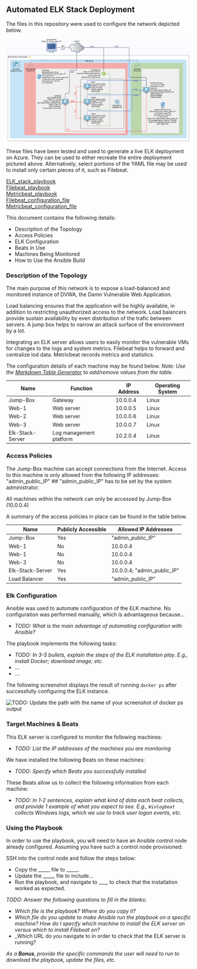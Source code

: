 ## Automated ELK Stack Deployment

The files in this repository were used to configure the network depicted below.

![Diagrams/Diagram.png](Diagrams/Diagram_v2.2.png)

These files have been tested and used to generate a live ELK deployment on Azure. They can be used to either recreate the entire deployment pictured above. Alternatively, select portions of the YAML file may be used to install only certain pieces of it, such as Filebeat.

[ELK_stack_playbook](Ansible/ELK_playbook.yml)\
[Filebeat_playbook](Ansible/filebeat.yml)\
[Metricbeat_playbook](Ansible/metricbeat.yml)\
[Filebeat_configuration_file](Ansible/filebeat_c.yml)\
[Metricbeat_configuration_file](Ansible/metricbeat_c.yml)

This document contains the following details:
- Description of the Topology
- Access Policies
- ELK Configuration
- Beats in Use
- Machines Being Monitored
- How to Use the Ansible Build


### Description of the Topology

The main purpose of this network is to expose a load-balanced and monitored instance of DVWA, the Damn Vulnerable Web Application.

Load balancing ensures that the application will be highly available, in addition to restricting unauthorized access to the network.
Load balancers provide sustain availability by even distribution of the trafic between servers. 
A jump box helps to narrow an attack surface of the environment by a lot. 

Integrating an ELK server allows users to easily monitor the vulnerable VMs for changes to the logs and system metrics.
Filebeat helps to forward and centralize lod data.
Metricbeat records metrics and statistics.

The configuration details of each machine may be found below.
_Note: Use the [Markdown Table Generator](http://www.tablesgenerator.com/markdown_tables) to add/remove values from the table_.

| Name             | Function                | IP Address | Operating System |
|------------------|-------------------------|------------|------------------|
| Jump-Box         | Gateway                 | 10.0.0.4   | Linux            |
| Web-1            | Web server              | 10.0.0.5   | Linux            |
| Web-2            | Web server              | 10.0.0.6   | Linux            |
| Web-3            | Web server              | 10.0.0.7   | Linux            |
| Elk-Stack-Server | Log management platform | 10.2.0.4   | Linux            |

### Access Policies
 
The Jump-Box machine can accept connections from the Internet. Access to this machine is only allowed from the following IP addresses:
"admin_public_IP" ## "admin_public_IP" has to be set by the system administrator.

All machines within the network can only be accessed by Jump-Box (10.0.0.4)

A summary of the access policies in place can be found in the table below.

| Name             | Publicly Accessible | Allowed IP Addresses        |
|------------------|---------------------|-----------------------------|
| Jump-Box         | Yes                 | "admin_public_IP"           |
| Web-1            | No                  | 10.0.0.4                    |
| Web-1            | No                  | 10.0.0.4                    |
| Web-3            | No                  | 10.0.0.4                    |
| Elk-Stack-Server | Yes                 | 10.0.0.4; "admin_public_IP" |
| Load Balancer    | Yes                 | "admin_public_IP"           |

### Elk Configuration

Ansible was used to automate configuration of the ELK machine. No configuration was performed manually, which is advantageous because...
- _TODO: What is the main advantage of automating configuration with Ansible?_

The playbook implements the following tasks:
- _TODO: In 3-5 bullets, explain the steps of the ELK installation play. E.g., install Docker; download image; etc._
- ...
- ...

The following screenshot displays the result of running `docker ps` after successfully configuring the ELK instance.

![TODO: Update the path with the name of your screenshot of docker ps output](Images/docker_ps_output.png)

### Target Machines & Beats
This ELK server is configured to monitor the following machines:
- _TODO: List the IP addresses of the machines you are monitoring_

We have installed the following Beats on these machines:
- _TODO: Specify which Beats you successfully installed_

These Beats allow us to collect the following information from each machine:
- _TODO: In 1-2 sentences, explain what kind of data each beat collects, and provide 1 example of what you expect to see. E.g., `Winlogbeat` collects Windows logs, which we use to track user logon events, etc._

### Using the Playbook
In order to use the playbook, you will need to have an Ansible control node already configured. Assuming you have such a control node provisioned: 

SSH into the control node and follow the steps below:
- Copy the _____ file to _____.
- Update the _____ file to include...
- Run the playbook, and navigate to ____ to check that the installation worked as expected.

_TODO: Answer the following questions to fill in the blanks:_
- _Which file is the playbook? Where do you copy it?_
- _Which file do you update to make Ansible run the playbook on a specific machine? How do I specify which machine to install the ELK server on versus which to install Filebeat on?_
- _Which URL do you navigate to in order to check that the ELK server is running?

_As a **Bonus**, provide the specific commands the user will need to run to download the playbook, update the files, etc._
